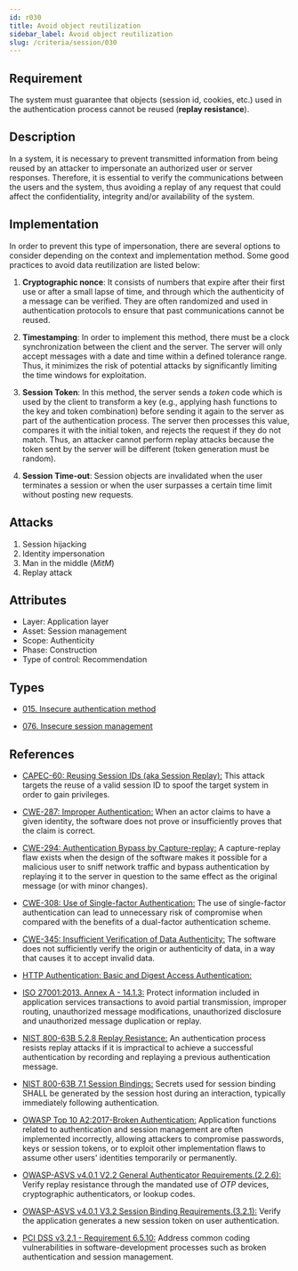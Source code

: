 ```yaml
---
id: r030
title: Avoid object reutilization
sidebar_label: Avoid object reutilization
slug: /criteria/session/030
---
```


## Requirement

The system must guarantee
that objects (session id, cookies, etc.) used
in the authentication process
cannot be reused (**replay resistance**).

## Description

In a system,
it is necessary to prevent transmitted information
from being reused by an attacker
to impersonate an authorized user
or server responses.
Therefore,
it is essential to verify the communications
between the users and the system,
thus avoiding a replay of any request
that could affect the confidentiality,
integrity and/or availability
of the system.

## Implementation

In order to prevent this type of impersonation,
there are several options to consider
depending on the context and implementation method.
Some good practices to avoid data reutilization
are listed below:

1. **Cryptographic nonce**:
It consists of numbers that expire after their first use
or after a small lapse of time,
and through which the authenticity of a message
can be verified.
They are often randomized and used in authentication protocols
to ensure that past communications cannot be reused.

2. **Timestamping**:
In order to implement this method,
there must be a clock synchronization
between the client and the server.
The server will only accept messages
with a date and time
within a defined tolerance range.
Thus,
it minimizes the risk of potential attacks
by significantly limiting the time windows
for exploitation.

3. **Session Token**:
In this method,
the server sends a *token* code
which is used by the client
to transform a key
(e.g., applying hash functions
to the key and token combination)
before sending it again to the server
as part of the authentication process.
The server then processes this value,
compares it with the initial token,
and rejects the request
if they do not match.
Thus,
an attacker cannot perform replay attacks
because the token sent by the server
will be different (token generation must be random).

4. **Session Time-out**:
Session objects are invalidated
when the user terminates a session
or when the user surpasses a certain time limit
without posting new requests.

## Attacks

1. Session hijacking
2. Identity impersonation
3. Man in the middle (*MitM*)
4. Replay attack

## Attributes

- Layer: Application layer
- Asset: Session management
- Scope: Authenticity
- Phase: Construction
- Type of control: Recommendation

## Types

- [015. Insecure authentication method](/types/015)

- [076. Insecure session management](/types/076)

## References

- [CAPEC-60: Reusing Session IDs (aka Session Replay):](http://capec.mitre.org/data/definitions/60.html)
This attack targets the reuse of a valid session ID
to spoof the target system
in order to gain privileges.

- [CWE-287: Improper Authentication:](https://cwe.mitre.org/data/definitions/287.html)
When an actor claims to have
a given identity,
the software does not prove
or insufficiently proves
that the claim is correct.

- [CWE-294: Authentication Bypass by Capture-replay:](https://cwe.mitre.org/data/definitions/294.html)
A capture-replay flaw exists
when the design of the software makes it possible
for a malicious user to sniff network traffic
and bypass authentication by replaying it
to the server in question
to the same effect as the original message
(or with minor changes).

- [CWE-308: Use of Single-factor Authentication:](https://cwe.mitre.org/data/definitions/308.html)
The use of single-factor authentication
can lead to unnecessary risk of compromise
when compared with the benefits
of a dual-factor authentication scheme.

- [CWE-345: Insufficient Verification of Data Authenticity:](https://cwe.mitre.org/data/definitions/345.html)
The software does not sufficiently verify
the origin or authenticity of data,
in a way that causes it
to accept invalid data.

- [HTTP Authentication: Basic and Digest Access Authentication:](http://www.ietf.org/rfc/rfc2617.txt)

- [ISO 27001:2013. Annex A - 14.1.3:](https://www.iso.org/obp/ui/#iso:std:54534:en)
Protect information included
in application services transactions
to avoid partial transmission,
improper routing,
unauthorized message modifications,
unauthorized disclosure
and unauthorized message duplication
or replay.

- [NIST 800-63B 5.2.8 Replay Resistance:](https://pages.nist.gov/800-63-3/sp800-63b.html)
An authentication process
resists replay attacks
if it is impractical to achieve
a successful authentication by recording
and replaying a previous
authentication message.

- [NIST 800-63B 7.1 Session Bindings:](https://pages.nist.gov/800-63-3/sp800-63b.html)
Secrets used for session binding
SHALL be generated by the session host
during an interaction,
typically immediately following authentication.

- [OWASP Top 10 A2:2017-Broken Authentication:](https://owasp.org/www-project-top-ten/OWASP_Top_Ten_2017/Top_10-2017_A2-Broken_Authentication)
Application functions related to
authentication and session management
are often implemented incorrectly,
allowing attackers to compromise passwords,
keys or session tokens,
or to exploit other implementation flaws
to assume other users' identities
temporarily or permanently.

- [OWASP-ASVS v4.0.1 V2.2 General Authenticator Requirements.(2.2.6):](https://owasp.org/www-pdf-archive/OWASP_Application_Security_Verification_Standard_4.0-en.pdf)
Verify replay resistance
through the mandated use of *OTP* devices,
cryptographic authenticators,
or lookup codes.

- [OWASP-ASVS v4.0.1 V3.2 Session Binding Requirements.(3.2.1):](https://owasp.org/www-pdf-archive/OWASP_Application_Security_Verification_Standard_4.0-en.pdf)
Verify the application generates
a new session token on user authentication.

- [PCI DSS v3.2.1 - Requirement 6.5.10:](https://www.pcisecuritystandards.org/documents/PCI_DSS_v3-2-1.pdf)
Address common coding vulnerabilities
in software-development processes
such as broken authentication
and session management.
